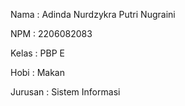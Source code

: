 Nama    : Adinda Nurdzykra Putri Nugraini

NPM     : 2206082083

Kelas   : PBP E

Hobi    : Makan

Jurusan : Sistem Informasi
